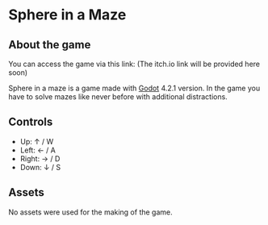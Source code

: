 # Sphere in a Maze

## About the game

You can access the game via this link: (The itch.io link will be provided here soon)

Sphere in a maze is a game made with [Godot](https://godotengine.org/) 4.2.1 version. In the game you have to solve mazes like never before with additional distractions.

## Controls

- Up: ↑ / W
- Left: ← / A
- Right: → / D
- Down: ↓ / S

## Assets

No assets were used for the making of the game.
